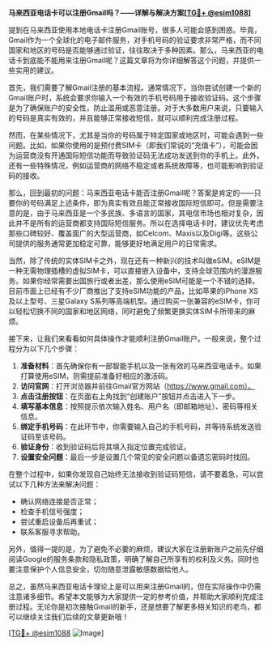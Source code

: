 **马来西亚电话卡可以注册Gmail吗？——详解与解决方案[[TG💪+ @esim1088](https://t.me/s/esim1088)]**

提到在马来西亚使用本地电话卡注册Gmail账号，很多人可能会感到困惑。毕竟，Gmail作为一个全球化的电子邮件服务，对手机号码的验证要求非常严格，而不同国家和地区的号码是否能够通过验证，往往取决于多种因素。那么，马来西亚的电话卡到底能不能用来注册Gmail呢？这篇文章将为你详细解答这个问题，并提供一些实用的建议。

首先，我们需要了解Gmail注册的基本流程。通常情况下，当你尝试创建一个新的Gmail账户时，系统会要求你输入一个有效的手机号码用于接收验证码。这个步骤是为了确保账户的安全性，防止滥用或恶意注册。对于大多数用户来说，只要输入的号码是真实有效的，并且能够正常接收短信，就可以顺利完成注册过程。

然而，在某些情况下，尤其是当你的号码属于特定国家或地区时，可能会遇到一些问题。比如，如果你使用的是预付费SIM卡（即我们常说的“充值卡”），可能会因为运营商没有开通国际短信功能而导致验证码无法成功发送到你的手机上。此外，还有一些特殊情况，例如运营商的网络不稳定或者系统故障等，也可能影响到验证码的接收。

那么，回到最初的问题：马来西亚电话卡能否注册Gmail呢？答案是肯定的——只要你的号码满足上述条件，即为真实有效且能正常接收国际短信即可。但是需要注意的是，由于马来西亚是一个多民族、多语言的国家，其电信市场也相对复杂，因此并不是所有的运营商都支持国际短信服务。所以在选择电话卡时，建议优先考虑那些口碑较好、覆盖面广的大型运营商，如Celcom、Maxis以及Digi等。这些公司提供的服务通常更加稳定可靠，能够更好地满足用户的日常需求。

当然，除了传统的实体SIM卡之外，现在还有一种新兴的技术叫做eSIM。eSIM是一种无需物理插槽的虚拟SIM卡，可以直接嵌入设备中，支持全球范围内的漫游服务。如果你经常需要出国旅行或者出差，那么使用eSIM可能是一个不错的选择。目前市面上已经有不少厂商推出了支持eSIM功能的产品，比如苹果的iPhone XS及以上型号、三星Galaxy S系列等高端机型。通过购买一张兼容的eSIM卡，你可以轻松切换不同的国家和地区网络，同时避免了频繁更换实体SIM卡所带来的麻烦。

接下来，让我们来看看如何具体操作才能顺利注册Gmail账户。一般来说，整个过程分为以下几个步骤：

1. **准备材料**：首先确保你有一部智能手机以及一张有效的马来西亚电话卡。如果打算使用eSIM，则需提前准备好相应的激活码。
2. **访问官网**：打开浏览器并前往Gmail官方网站（https://www.gmail.com）。
3. **点击注册按钮**：在页面右上角找到“创建账户”按钮并点击进入下一步。
4. **填写基本信息**：按照提示依次输入姓名、用户名（即邮箱地址）、密码等相关信息。
5. **绑定手机号码**：在此环节中，你需要输入自己的手机号码，并等待系统发送验证码至该号码。
6. **验证身份**：收到验证码后将其填入指定位置完成验证。
7. **设置安全问题**：最后一步是设置几个常见的安全问题以备遗忘密码时找回。

在整个过程中，如果你发现自己始终无法接收到验证码短信，请不要着急，可以尝试以下几种方法来解决问题：

- 确认网络连接是否正常；
- 检查手机信号强度；
- 尝试重启设备后再重试；
- 联系客服寻求帮助。

另外，值得一提的是，为了避免不必要的麻烦，建议大家在注册新账户之前先仔细阅读Google的服务条款和隐私政策，明确了解自己所享有的权利及义务。同时也要注意保护个人信息安全，切勿随意泄露敏感数据给他人。

总之，虽然马来西亚电话卡理论上是可以用来注册Gmail的，但在实际操作中仍需注意诸多细节。希望本文能够为大家提供一定的参考价值，并帮助大家顺利完成注册过程。无论你是初次接触Gmail的新手，还是想要了解更多相关知识的老鸟，都可以继续关注我们后续的文章更新哦！

[[TG💪+ @esim1088](https://t.me/s/esim1088) ![Image](https://i.postimg.cc/4NQfJmqS/Snipaste-2025-05-13-00-14-12.png)]